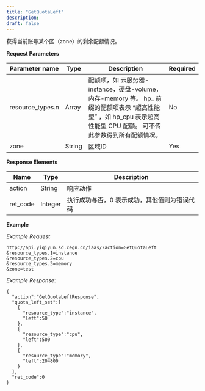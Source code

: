 ```yaml
---
title: "GetQuotaLeft"
description: 
draft: false
---
```




获得当前账号某个区（zone）的剩余配额情况。

**Request Parameters**

| Parameter name | Type | Description | Required |
| --- | --- | --- | --- |
| resource_types.n | Array | 配额项，如 云服务器-instance，硬盘-volume，内存-memory 等。 hp_ 前缀的配额项表示 “超高性能型” ，如 hp_cpu 表示超高性能型 CPU 配额。 可不传此参数得到所有配额情况。 | No |
| zone | String | 区域ID | Yes |

**Response Elements**

| Name | Type | Description |
| --- | --- | --- |
| action | String | 响应动作 |
| ret_code | Integer | 执行成功与否，0 表示成功，其他值则为错误代码 |

**Example**

_Example Request_

```
http://api.yiqiyun.sd.cegn.cn/iaas/?action=GetQuotaLeft
&resource_types.1=instance
&resource_types.2=cpu
&resource_types.3=memory
&zone=test
```

_Example Response_:

```
{
  "action":"GetQuotaLeftResponse",
  "quota_left_set":[
    {
      "resource_type":"instance",
      "left":50
    },
    {
      "resource_type":"cpu",
      "left":500
    },
    {
      "resource_type":"memory",
      "left":204800
    }
  ],
  "ret_code":0
}
```
